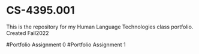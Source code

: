 # CS-4395.001
 This is the repository for my Human Language Technologies class portfolio. Created Fall2022
 
 #Portfolio Assignment 0
 #Portfolio Assignment 1
